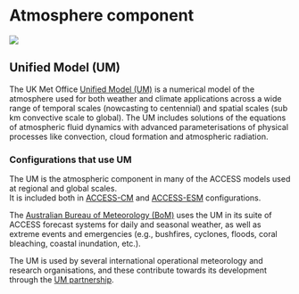 #  Atmosphere component

<img src = "../../../assets/component-logos/component-maps/atmosphere-component-map.png" class="img-contain white-background with-border with-padding intro-img"></img>

## Unified Model (UM)

The UK Met Office <a href="https://www.metoffice.gov.uk/research/approach/modelling-systems/unified-model" target="_blank">Unified Model (UM)</a> is a numerical model of the atmosphere used for both weather and climate applications across a wide range of temporal scales (nowcasting to centennial) and spatial scales (sub km convective scale to global). The UM includes solutions of the equations of atmospheric fluid dynamics with advanced parameterisations of physical processes like convection, cloud formation and atmospheric radiation. 

### Configurations that use UM

The UM is the atmospheric component in many of the ACCESS models used at regional and global scales. 
<br>
It is included both in <a href="../../configurations/access-cm">ACCESS-CM</a> and <a href="../../configurations/access-esm">ACCESS-ESM</a> configurations.

The <a href="http://www.bom.gov.au/" target="_blank">Australian Bureau of Meteorology (BoM)</a> uses the UM in its suite of ACCESS forecast systems for daily and seasonal weather, as well as extreme events and emergencies (e.g., bushfires, cyclones, floods, coral bleaching, coastal inundation, etc.).

The UM is used by several international operational meteorology and research organisations, and these contribute towards its development through the <a href="https://www.metoffice.gov.uk/research/approach/collaboration/unified-model/partnership" target="_blank">UM partnership</a>.
